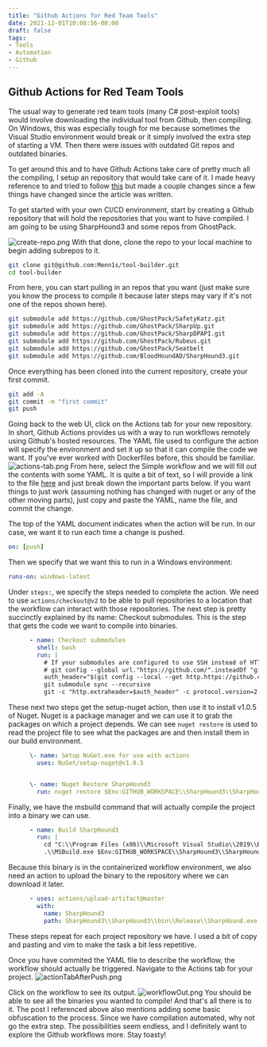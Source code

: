 ```yaml
---
title: "Github Actions for Red Team Tools"
date: 2021-12-01T10:08:56-08:00
draft: false
tags: 
- Tools
- Automation
- Github
---
```



## Github Actions for Red Team Tools

The usual way to generate red team tools (many C# post-exploit tools) would involve downloading the individual tool from Github, then compiling. On Windows, this was especially tough for me because sometimes the Visual Studio environment would break or it simply involved the extra step of starting a VM. Then there were issues with outdated Git repos and outdated binaries. 

To get around this and to have Github Actions take care of pretty much all the compiling, I setup an repository that would take care of it. I made heavy reference to and tried to follow [this](https://medium.com/@two06/building-tooling-with-github-actions-59401648e61d) but made a couple changes since a few things have changed since the article was written.

To get started with your own CI/CD environment, start by creating a Github repository that will hold the repositories that you want to have compiled. I am going to be using SharpHound3 and some repos from GhostPack.

![create-repo.png](/posts/Github_Actions_for_Red_Team_Tools/create-repo.png)
With that done, clone the repo to your local machine to begin adding subrepos to it.
```bash
git clone git@github.com:Menn1s/tool-builder.git
cd tool-builder
```
From here, you can start pulling in an repos that you want (just make sure you know the process to compile it because later steps may vary if it's not one of the repos shown here).
```bash
git submodule add https://github.com/GhostPack/SafetyKatz.git
git submodule add https://github.com/GhostPack/SharpUp.git
git submodule add https://github.com/GhostPack/SharpDPAPI.git
git submodule add https://github.com/GhostPack/Rubeus.git
git submodule add https://github.com/GhostPack/Seatbelt
git submodule add https://github.com/BloodHoundAD/SharpHound3.git
```
Once everything has been cloned into the current repository, create your first commit.
```bash
git add -A
git commit -m "first commit"
git push
```

Going back to the web UI, click on the Actions tab for your new repository. In short, Github Actions provides us with a way to run workflows remotely using Github's hosted resources. The YAML file used to configure the action will specify the environment and set it up so that it can compile the code we want. If you've ever worked with Dockerfiles before, this should be familiar.
![actions-tab.png](/posts/Github_Actions_for_Red_Team_Tools/actions-tab.png)
From here, select the Simple workflow and we will fill out the contents with some YAML. It is quite a bit of text, so I will provide a link to the file [here](https://raw.githubusercontent.com/Menn1s/tool-builder/master/.github/workflows/builder.yml) and just break down the important parts below. If you want things to just work (assuming nothing has changed with nuget or any of the other moving parts), just copy and paste the YAML, name the file, and commit the change.

The top of the YAML document indicates when the action will be run. In our case, we want it to run each time a change is pushed.
```YAML
on: [push]
```
Then we specify that we want this to run in a Windows environment:
```yaml
runs-on: windows-latest
```
Under  `steps:`, we specify the steps needed to complete the action. We need to use `actions/checkout@v2` to be able to pull repositories to a location that the workflow can interact with those repositories. The next step is pretty succinctly explained by its name: Checkout submodules. This is the step that gets the code we want to compile into binaries.
```yaml
      - name: Checkout submodules
        shell: bash
        run: |
          # If your submodules are configured to use SSH instead of HTTPS please uncomment the following line
          # git config --global url."https://github.com/".insteadOf "git@github.com:"
          auth_header="$(git config --local --get http.https://github.com/.extraheader)"
          git submodule sync --recursive
          git -c "http.extraheader=$auth_header" -c protocol.version=2 submodule update --init --force --recursive --depth=1
```

These next two steps get the setup-nuget action, then use it to install v1.0.5 of Nuget. Nuget is a package manager and we can use it to grab the packages on which a project depends. We can see `nuget restore` is used to read the project file to see what the packages are and then install them in our build environment.
```yaml
      \- name: Setup NuGet.exe for use with actions
        uses: NuGet/setup-nuget@v1.0.5


      \- name: Nuget Restore SharpHound3
        run: nuget restore $Env:GITHUB_WORKSPACE\\SharpHound3\\SharpHound3.sln
```
Finally, we have the msbuild command that will actually compile the project into a binary we can use.
```yaml
      - name: Build SharpHound3
        run: |
          cd "C:\\Program Files (x86)\\Microsoft Visual Studio\\2019\\Enterprise\\MSBuild\\Current\\Bin\\"
          .\\MSBuild.exe $Env:GITHUB_WORKSPACE\\SharpHound3\\SharpHound3\\SharpHound3.csproj /property:Configuration=Release
```
Because this binary is in the containerized workflow environment, we also need an action to upload the binary to the repository where we can download it later.
```yaml
      - uses: actions/upload-artifact@master
        with:
          name: SharpHound3
          path: SharpHound3\\SharpHound3\\bin\\Release\\SharpHound.exe
```
These steps repeat for each project repository we have. I used a bit of copy and pasting and vim to make the task a bit less repetitive.

Once you have commited the YAML file to describe the workflow, the workflow should actually be triggered. Navigate to the Actions tab for your project.
![actionTabAfterPush.png](/posts/Github_Actions_for_Red_Team_Tools/actionTabAfterPush.png)

Click on the workflow to see its output.
![workflowOut.png](/posts/Github_Actions_for_Red_Team_Tools/workflowOut.png)
You should be able to see all the binaries you wanted to compile! And that's all there is to it. The post I referenced above also mentions adding some basic obfuscation to the process. Since we have compilation automated, why not go the extra step. The possibilities seem endless, and I definitely want to explore the Github workflows more. Stay toasty!
